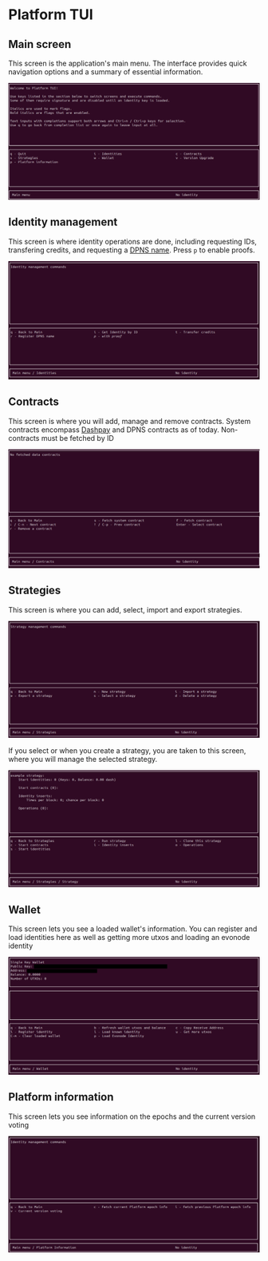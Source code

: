 # Platform TUI

## Main screen

This screen is the application's main menu. The interface provides quick navigation options and a summary of essential information.

![](./img/TUI-1.png)


## Identity management

This screen is where identity operations are done, including requesting IDs, transfering credits, and requesting a [DPNS name](https://docs.dash.org/projects/platform/en/stable/docs/explanations/dpns.html). Press `p` to enable proofs. 

![](./img/TUI-2.png)


## Contracts


This screen is where you will add, manage and remove contracts. System contracts encompass [Dashpay](https://docs.dash.org/projects/platform/en/stable/docs/explanations/dashpay.html) and DPNS contracts as of today. Non-contracts must be fetched by ID   

![](./img/TUI-8.png)


## Strategies

This screen is where you can add, select, import and export strategies. 

![](./img/TUI-11-2.png)

If you select or when you create a strategy, you are taken to this screen, where you will manage the selected strategy.

![](./img/TUI-13.png)

## Wallet

This screen lets you see a loaded wallet's information. You can register and load identities here as well as getting more utxos and loading an evonode identity

![](./img/TUI-43.png)


## Platform information


This screen lets you see information on the epochs and the current version voting

![](./img/TUI-49.png)

